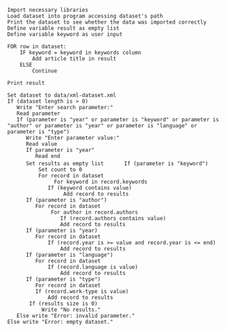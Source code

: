 `Import necessary libraries`<br>
`Load dataset into program accessing dataset's path`<br>
`Print the dataset to see whether the data was imported correctly`<br>
`Define variable result as empty list`<br>
`Define variable keyword as user input`<br>
```
FOR row in dataset:
    IF keyword = keyword in keywords column
        Add article title in result
    ELSE 
        Continue
```
`Print result`<br>

`Set dataset to data/xml-dataset.xml`<br>
`If (dataset length is > 0)`<br>
`   Write "Enter search parameter:"`<br>
`   Read parameter`<br>
`   If (parameter is "year" or parameter is "keyword" or parameter is "author" or parameter is "year" or parameter is "language" or parameter is "type")`<br>
`      Write "Enter parameter value:"`<br>
`      Read value`<br>
`      If parameter is "year"`<br>
`         Read end`<br>
`      Set results as empty list`
`      If (parameter is "keyword")`<br>
`          Set count to 0`<br>
`          For record in dataset`<br>
`               For keyword in record.keywords`<br>
`             If (keyword contains value)`<br>
`                  Add record to results`<br>
`      If (parameter is "author")`<br>
`         For record in dataset`<br>
`              For author in record.authors`<br>
`                 If (record.authors contains value)`<br>
`                 Add record to results`<br>
`      If (parameter is "year)`<br>
`         For record in dataset`<br>
`             If (record.year is >= value and record.year is <= end)`<br>
`                 Add record to results`<br>
`      If (parameter is "language")`<br>
`         For record in dataset`<br>
`             If (record.language is value)`<br>
`                 Add record to results`<br>
`      If (parameter is "type")`<br>
`         For record in dataset`<br>
`         If (record.work-type is value)`<br>
`             Add record to results`<br>
`       If (results size is 0)`<br>
`           Write "No results."`<br>
`   Else write "Error: invalid parameter."`<br>
`Else write "Error: empty dataset."`
